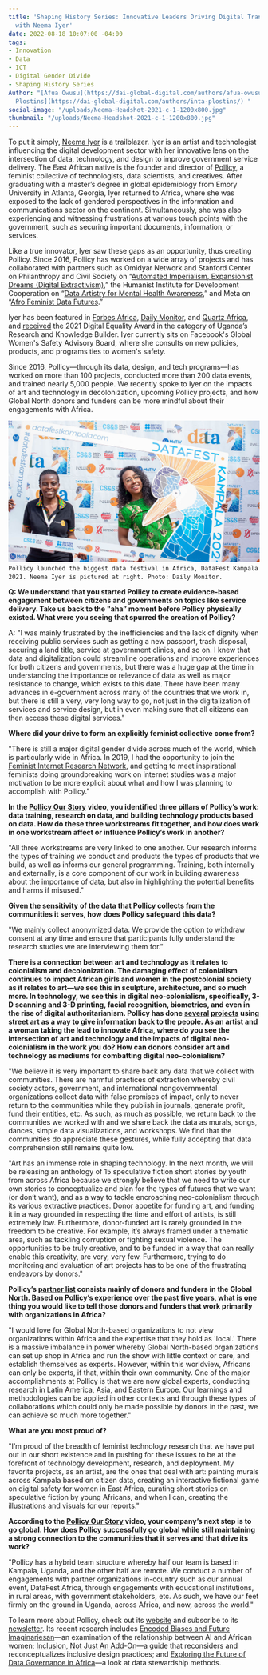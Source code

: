 ```yaml
---
title: 'Shaping History Series: Innovative Leaders Driving Digital Transformation—Interview
  with Neema Iyer'
date: 2022-08-18 10:07:00 -04:00
tags:
- Innovation
- Data
- ICT
- Digital Gender Divide
- Shaping History Series
Author: "[Afua Owusu](https://dai-global-digital.com/authors/afua-owusu/) and [Inta
  Plostins](https://dai-global-digital.com/authors/inta-plostins/) "
social-image: "/uploads/Neema-Headshot-2021-c-1-1200x800.jpg"
thumbnail: "/uploads/Neema-Headshot-2021-c-1-1200x800.jpg"
---
```


To put it simply, [Neema Iyer](https://www.linkedin.com/in/ineema/) is a trailblazer. Iyer is an artist and technologist influencing the digital development sector with her innovative lens on the intersection of data, technology, and design to improve government service delivery. The East African native is the founder and director of [Pollicy](https://pollicy.org/), a feminist collective of technologists, data scientists, and creatives. After graduating with a master’s degree in global epidemiology from Emory University in Atlanta, Georgia, Iyer returned to Africa, where she was exposed to the lack of gendered perspectives in the information and communications sector on the continent. Simultaneously, she was also experiencing and witnessing frustrations at various touch points with the government, such as securing important documents, information, or services. 

<!--more-->

Like a true innovator, Iyer saw these gaps as an opportunity, thus creating Pollicy. Since 2016, Pollicy has worked on a wide array of projects and has collaborated with partners such as Omidyar Network and Stanford Center on Philanthropy and Civil Society on “[Automated Imperialism, Expansionist Dreams (Digital Extractivism)](https://pollicy.org/projects/automated-imperialism-expansionist-dreams-digital-extractivism/),” the Humanist Institute for Development Cooperation on “[Data Artistry for Mental Health Awareness](https://pollicy.org/projects/data-artistry-for-mental-health-awareness/),” and Meta on “[Afro Feminist Data Futures](https://pollicy.org/projects/afro-feminist-data-futures/).” 

Iyer has been featured in [Forbes Africa](https://www.forbesafrica.com/entrepreneurs/2021/06/18/driving-feminist-data-for-change/), [Daily Monitor](https://www.monitor.co.ug/uganda/magazines/full-woman/neema-iyer-blazing-a-trail-in-technology-and-data-3492776), and [Quartz Africa](https://qz.com/africa/2062305/meet-the-female-entrepreneurs-leading-innovation-in-africa/#14), and [received](https://pctechmag.com/2021/07/code-announces-winners-for-the-inaugural-digital-equality-awards/) the 2021 Digital Equality Award in the category of Uganda’s Research and Knowledge Builder. Iyer currently sits on Facebook's Global Women's Safety Advisory Board, where she consults on new policies, products, and programs ties to women's safety.

Since 2016, Pollicy—through its data, design, and tech programs—has worked on more than 100 projects, conducted more than 200 data events, and trained nearly 5,000 people. We recently spoke to Iyer on the impacts of art and technology in decolonization, upcoming Pollicy projects, and how Global North donors and funders can be more mindful about their engagements with Africa. 

![Neema-Daily-Monitor.jpg](/uploads/Neema-Daily-Monitor.jpg)`Pollicy launched the biggest data festival in Africa, DataFest Kampala 2021. Neema Iyer is pictured at right. Photo: Daily Monitor.`

**Q: We understand that you started Pollicy to create evidence-based engagement between citizens and governments on topics like service delivery. Take us back to the "aha” moment before Pollicy physically existed. What were you seeing that spurred the creation of Pollicy?**

A: "I was mainly frustrated by the inefficiencies and the lack of dignity when receiving public services such as getting a new passport, trash disposal, securing a land title, service at government clinics, and so on. I knew that data and digitalization could streamline operations and improve experiences for both citizens and governments, but there was a huge gap at the time in understanding the importance or relevance of data as well as major resistance to change, which exists to this date. There have been many advances in e-government across many of the countries that we work in, but there is still a very, very long way to go, not just in the digitalization of services and service design, but in even making sure that all citizens can then access these digital services."

**Where did your drive to form an explicitly feminist collective come from?** 

"There is still a major digital gender divide across much of the world, which is particularly wide in Africa. In 2019, I had the opportunity to join the [Feminist Internet Research Network](https://www.apc.org/en/project/firn-feminist-internet-research-network), and getting to meet inspirational feminists doing groundbreaking work on internet studies was a major motivation to be more explicit about what and how I was planning to accomplish with Pollicy."

**In the [Pollicy Our Story](https://www.youtube.com/watch?v=MBaBEAcgbp0&t=5s) video, you identified three pillars of Pollicy’s work: data training, research on data, and building technology products based on data. How do these three workstreams fit together, and how does work in one workstream affect or influence Pollicy’s work in another?**

"All three workstreams are very linked to one another. Our research informs the types of training we conduct and products the types of products that we build, as well as informs our general programming. Training, both internally and externally, is a core component of our work in building awareness about the importance of data, but also in highlighting the potential benefits and harms if misused."

**Given the sensitivity of the data that Pollicy collects from the communities it serves, how does Pollicy safeguard this data?**

"We mainly collect anonymized data. We provide the option to withdraw consent at any time and ensure that participants fully understand the research studies we are interviewing them for."

**There is a connection between art and technology as it relates to colonialism and decolonization. The damaging effect of colonialism continues to impact African girls and women in the postcolonial society as it relates to art—we see this in sculpture, architecture, and so much more. In technology, we see this in digital neo-colonialism, specifically, 3-D scanning and 3-D printing, facial recognition, biometrics, and even in the rise of digital authoritarianism. Pollicy has done [several](https://pollicy.org/projects/art-and-covid-misinformation-project/) [projects](https://pollicy.org/projects/createyourkampala/) using street art as a way to give information back to the people. As an artist and a woman taking the lead to innovate Africa, where do you see the intersection of art and technology and the impacts of digital neo-colonialism in the work you do? How can donors consider art and technology as mediums for combatting digital neo-colonialism?**

"We believe it is very important to share back any data that we collect with communities. There are harmful practices of extraction whereby civil society actors, government, and international nongovernmental organizations collect data with false promises of impact, only to never return to the communities while they publish in journals, generate profit, fund their entities, etc. As such, as much as possible, we return back to the communities we worked with and we share back the data as murals, songs, dances, simple data visualizations, and workshops. We find that the communities do appreciate these gestures, while fully accepting that data comprehension still remains quite low. 

"Art has an immense role in shaping technology. In the next month, we will be releasing an anthology of 15 speculative fiction short stories by youth from across Africa because we strongly believe that we need to write our own stories to conceptualize and plan for the types of futures that we want (or don’t want), and as a way to tackle encroaching neo-colonialism through its various extractive practices. Donor appetite for funding art, and funding it in a way grounded in respecting the time and effort of artists, is still extremely low. Furthermore, donor-funded art is rarely grounded in the freedom to be creative. For example, it’s always framed under a thematic area, such as tackling corruption or fighting sexual violence. The opportunities to be truly creative, and to be funded in a way that can really enable this creativity, are very, very few. Furthermore, trying to do monitoring and evaluation of art projects has to be one of the frustrating endeavors by donors."

**Pollicy’s [partner list](https://pollicy.org/about#partners_list_4) consists mainly of donors and funders in the Global North. Based on Pollicy’s experience over the past five years, what is one thing you would like to tell those donors and funders that work primarily with organizations in Africa?**

"I would love for Global North-based organizations to not view organizations within Africa and the expertise that they hold as 'local.' There is a massive imbalance in power whereby Global North-based organizations can set up shop in Africa and run the show with little context or care, and establish themselves as experts. However, within this worldview, Africans can only be experts, if that, within their own community. One of the major accomplishments at Pollicy is that we are now global experts, conducting research in Latin America, Asia, and Eastern Europe. Our learnings and methodologies can be applied in other contexts and through these types of collaborations which could only be made possible by donors in the past, we can achieve so much more together."

**What are you most proud of?**

"I’m proud of the breadth of feminist technology research that we have put out in our short existence and in pushing for these issues to be at the forefront of technology development, research, and deployment. My favorite projects, as an artist, are the ones that deal with art: painting murals across Kampala based on citizen data, creating an interactive fictional game on digital safety for women in East Africa, curating short stories on speculative fiction by young Africans, and when I can, creating the illustrations and visuals for our reports."

**According to the [Pollicy Our Story](https://www.youtube.com/watch?v=MBaBEAcgbp0&t=5s) video, your company’s next step is to go global. How does Pollicy successfully go global while still maintaining a strong connection to the communities that it serves and that drive its work?**

"Pollicy has a hybrid team structure whereby half our team is based in Kampala, Uganda, and the other half are remote. We conduct a number of engagements with partner organizations in-country such as our annual event, DataFest Africa, through engagements with educational institutions, in rural areas, with government stakeholders, etc. As such, we have our feet firmly on the ground in Uganda, across Africa, and now, across the world."

To learn more about Pollicy, check out its [website](https://pollicy.org/) and subscribe to its [newsletter](https://pollicy.us17.list-manage.com/subscribe/post?u=5036b2982f29f7269b0ed7775&id=871f3eddb8). Its recent research includes [Encoded Biases and Future Imaginariesan](https://pollicy.org/resource/encoded-biases-future-imaginaries/)—an examination of the relationship between AI and African women; [Inclusion, Not Just An Add-On](https://pollicy.org/resource/inclusion-not-just-an-add-on/)—a guide that reconsiders and reconceptualizes inclusive design practices; and [Exploring the Future of Data Governance in Africa](https://pollicy.org/resource/exploring-the-future-of-data-governance-in-africa/)—a look at data stewardship methods.